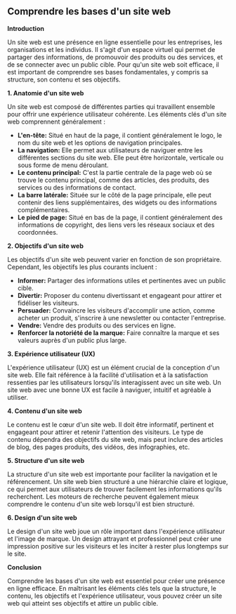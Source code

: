 ## Comprendre les bases d'un site web

**Introduction**

Un site web est une présence en ligne essentielle pour les entreprises, les organisations et les individus. Il s'agit d'un espace virtuel qui permet de partager des informations, de promouvoir des produits ou des services, et de se connecter avec un public cible. Pour qu'un site web soit efficace, il est important de comprendre ses bases fondamentales, y compris sa structure, son contenu et ses objectifs.

**1. Anatomie d'un site web**

Un site web est composé de différentes parties qui travaillent ensemble pour offrir une expérience utilisateur cohérente. Les éléments clés d'un site web comprennent généralement :

* **L'en-tête:** Situé en haut de la page, il contient généralement le logo, le nom du site web et les options de navigation principales.
* **La navigation:** Elle permet aux utilisateurs de naviguer entre les différentes sections du site web. Elle peut être horizontale, verticale ou sous forme de menu déroulant.
* **Le contenu principal:** C'est la partie centrale de la page web où se trouve le contenu principal, comme des articles, des produits, des services ou des informations de contact.
* **La barre latérale:** Située sur le côté de la page principale, elle peut contenir des liens supplémentaires, des widgets ou des informations complémentaires.
* **Le pied de page:** Situé en bas de la page, il contient généralement des informations de copyright, des liens vers les réseaux sociaux et des coordonnées.

**2. Objectifs d'un site web**

Les objectifs d'un site web peuvent varier en fonction de son propriétaire. Cependant, les objectifs les plus courants incluent :

* **Informer:** Partager des informations utiles et pertinentes avec un public cible.
* **Divertir:** Proposer du contenu divertissant et engageant pour attirer et fidéliser les visiteurs.
* **Persuader:** Convaincre les visiteurs d'accomplir une action, comme acheter un produit, s'inscrire à une newsletter ou contacter l'entreprise.
* **Vendre:** Vendre des produits ou des services en ligne.
* **Renforcer la notoriété de la marque:** Faire connaître la marque et ses valeurs auprès d'un public plus large.

**3. Expérience utilisateur (UX)**

L'expérience utilisateur (UX) est un élément crucial de la conception d'un site web. Elle fait référence à la facilité d'utilisation et à la satisfaction ressenties par les utilisateurs lorsqu'ils interagissent avec un site web. Un site web avec une bonne UX est facile à naviguer, intuitif et agréable à utiliser.

**4. Contenu d'un site web**

Le contenu est le cœur d'un site web. Il doit être informatif, pertinent et engageant pour attirer et retenir l'attention des visiteurs. Le type de contenu dépendra des objectifs du site web, mais peut inclure des articles de blog, des pages produits, des vidéos, des infographies, etc.

**5. Structure d'un site web**

La structure d'un site web est importante pour faciliter la navigation et le référencement. Un site web bien structuré a une hiérarchie claire et logique, ce qui permet aux utilisateurs de trouver facilement les informations qu'ils recherchent. Les moteurs de recherche peuvent également mieux comprendre le contenu d'un site web lorsqu'il est bien structuré.

**6. Design d'un site web**

Le design d'un site web joue un rôle important dans l'expérience utilisateur et l'image de marque. Un design attrayant et professionnel peut créer une impression positive sur les visiteurs et les inciter à rester plus longtemps sur le site.

**Conclusion**

Comprendre les bases d'un site web est essentiel pour créer une présence en ligne efficace. En maîtrisant les éléments clés tels que la structure, le contenu, les objectifs et l'expérience utilisateur, vous pouvez créer un site web qui atteint ses objectifs et attire un public cible.
